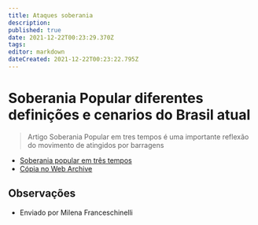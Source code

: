 ```yaml
---
title: Ataques soberania
description: 
published: true
date: 2021-12-22T00:23:29.370Z
tags: 
editor: markdown
dateCreated: 2021-12-22T00:23:22.795Z
---
```


# Soberania Popular diferentes definições e cenarios do Brasil atual 

> Artigo Soberania Popular em tres tempos é uma importante reflexão do movimento de atingidos por barragens 

 - [Soberania popular em três tempos](https://mab.org.br/2020/10/03/artigo-soberania-popular-em-tres-tempos/)
 - [Cópia no Web Archive](https://web.archive.org/web/20201025085815/https://mab.org.br/2020/10/03/artigo-soberania-popular-em-tres-tempos/)

## Observações

- Enviado por Milena Franceschinelli